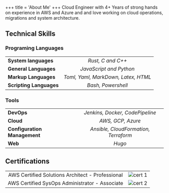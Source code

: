 +++
title = 'About Me'
+++
Cloud Engineer with 4+ Years of strong hands on experience in AWS and Azure and and love working on cloud operations, migrations and system architecture.
## Technical Skills
### Programing Languages
|||
|:---|:---:|
|**System languages**|*Rust, C and C++*|
|**General Languages**|*JavaScript and Python*|
|**Markup Languages**|*Toml, Yaml, MarkDown, Latex, HTML*|
|**Scripting Languages**|*Bash, Powershell*|

### Tools
|||
|:---|:---:|
|**DevOps**|*Jenkins, Docker, CodePipeline*|
|**Cloud**|*AWS, GCP, Azure*|
|**Configuration Management**|*Ansible, CloudFormation, Terraform*|
|**Web**|*Hugo*|

## Certifications
|||
|:---:|:---:|
|AWS Certified Solutions Architect - Professional|![cert 1](pages/aws-certified-sysops-administrator-associate.png)|
|AWS Certified SysOps Administrator - Associate|![cert 2](pages/aws-certified-solutions-architect-professional.png)|
